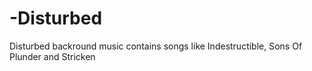 # -Disturbed
Disturbed backround music contains songs like Indestructible, Sons Of Plunder and Stricken
